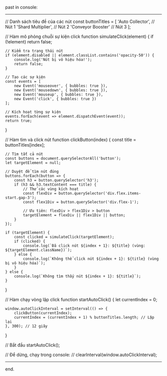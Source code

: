 past in console:

__________________________________________________________________________________________________________________________


// Danh sách tiêu đề của các nút
const buttonTitles = [
    'Auto Collector',      // Nút 1
    'Shard Multiplier',    // Nút 2
    'Conveyor Booster'     // Nút 3
];

// Hàm mô phỏng chuỗi sự kiện click
function simulateClick(element) {
    if (!element) return false;
    
    // Kiểm tra trạng thái nút
    if (element.disabled || element.classList.contains('opacity-50')) {
        console.log('Nút bị vô hiệu hóa!');
        return false;
    }
    
    // Tạo các sự kiện
    const events = [
        new Event('mouseover', { bubbles: true }),
        new Event('mousedown', { bubbles: true }),
        new Event('mouseup', { bubbles: true }),
        new Event('click', { bubbles: true })
    ];
    
    // Kích hoạt từng sự kiện
    events.forEach(event => element.dispatchEvent(event));
    return true;
}

// Hàm tìm và click nút
function clickButton(index) {
    const title = buttonTitles[index];
    
    // Tìm tất cả nút
    const buttons = document.querySelectorAll('button');
    let targetElement = null;
    
    // Duyệt để tìm nút đúng
    buttons.forEach(button => {
        const h3 = button.querySelector('h3');
        if (h3 && h3.textContent === title) {
            // Thử các vùng kích hoạt
            const flexDiv = button.querySelector('div.flex.items-start.gap-3');
            const flex1Div = button.querySelector('div.flex-1');
            
            // Ưu tiên: flexDiv > flex1Div > button
            targetElement = flexDiv || flex1Div || button;
        }
    });
    
    if (targetElement) {
        const clicked = simulateClick(targetElement);
        if (clicked) {
            console.log(`Đã click nút ${index + 1}: ${title} (vùng: ${targetElement.className})`);
        } else {
            console.log(`Không thể click nút ${index + 1}: ${title} (vùng bị vô hiệu hóa)`);
        }
    } else {
        console.log(`Không tìm thấy nút ${index + 1}: ${title}`);
    }
}

// Hàm chạy vòng lặp click
function startAutoClick() {
    let currentIndex = 0;
    
    window.autoClickInterval = setInterval(() => {
        clickButton(currentIndex);
        currentIndex = (currentIndex + 1) % buttonTitles.length; // Lặp lại
    }, 300); // 12 giây
}

// Bắt đầu
startAutoClick();

// Để dừng, chạy trong console:
// clearInterval(window.autoClickInterval);


__________________________________________________________________________________________________________________________


end.

